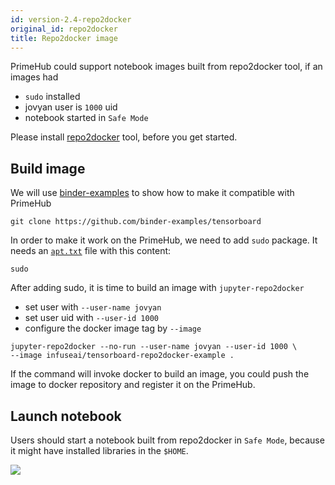 ```yaml
---
id: version-2.4-repo2docker
original_id: repo2docker
title: Repo2docker image
---
```


PrimeHub could support notebook images built from repo2docker tool, if an images had

* `sudo` installed
* jovyan user is `1000` uid
* notebook started in `Safe Mode`

Please install [repo2docker](https://repo2docker.readthedocs.io/en/latest/) tool, before you get started.

## Build image

We will use [binder-examples](https://github.com/binder-examples) to show how to make it compatible with PrimeHub

```
git clone https://github.com/binder-examples/tensorboard
```

In order to make it work on the PrimeHub, we need to add `sudo` package. It needs an [`apt.txt`](https://repo2docker.readthedocs.io/en/latest/config_files.html#apt-txt-install-packages-with-apt-get) file with this content:

```
sudo
```

After adding sudo, it is time to build an image with `jupyter-repo2docker`

* set user with `--user-name jovyan`
* set user uid with `--user-id 1000`
* configure the docker image tag by `--image`

```
jupyter-repo2docker --no-run --user-name jovyan --user-id 1000 \
--image infuseai/tensorboard-repo2docker-example .
```

If the command will invoke docker to build an image, you could push the image to docker repository and register it on the PrimeHub.

## Launch notebook

Users should start a notebook built from repo2docker in `Safe Mode`, because it might have installed libraries in the `$HOME`.

![](assets/repo2docker-safe-mode.png)




